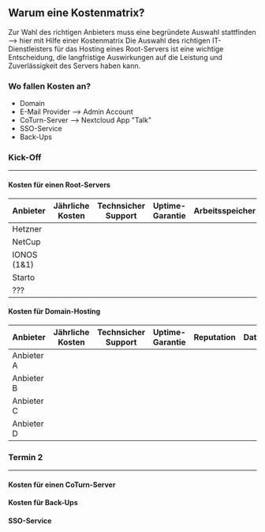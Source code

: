 ## Warum eine Kostenmatrix?
Zur Wahl des richtigen Anbieters muss eine begründete Auswahl stattfinden --> hier mit Hilfe einer Kostenmatrix
Die Auswahl des richtigen IT-Dienstleisters für das Hosting eines Root-Servers ist eine wichtige Entscheidung, die langfristige Auswirkungen auf die Leistung und Zuverlässigkeit des Servers haben kann.
### Wo fallen Kosten an?
- Domain
- E-Mail Provider --> Admin Account
- CoTurn-Server --> Nextcloud App "Talk"
- SSO-Service
- Back-Ups

### Kick-Off
---
#### Kosten für einen Root-Servers 
| Anbieter | Jährliche Kosten | Technsicher Support | Uptime-Garantie | Arbeitsspeicher | CPU-Leistung | Datenträger | Datengröße | Reputation | Datenschutz | Geo-Location | Zusätzliche Funktionen
| ----------- | ----------- | ----------- | ----------- | ----------- | ----------- | ----------- | ----------- | ----------- | ----------- | ----------- | ----------- |
| Hetzner | ||||||||||
| NetCup | ||||||||||
| IONOS (1&1) | ||||||||||
| Starto | ||||||||||
| ??? | ||||||||||

#### Kosten für Domain-Hosting
| Anbieter | Jährliche Kosten | Technsicher Support | Uptime-Garantie | Reputation | Datenschutz | Geo-Location | Zusätzliche Funktionen
| ----------- | ----------- | ----------- | ----------- | ----------- | ----------- | ----------- | ----------- | 
| Anbieter A |
| Anbieter B |
| Anbieter C |
| Anbieter D |

### Termin 2
---
#### Kosten für einen CoTurn-Server
#### Kosten für Back-Ups
#### SSO-Service
